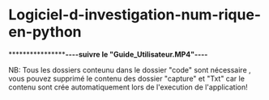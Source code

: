 # Logiciel-d-investigation-num-rique-en-python
****************************----suivre le "Guide_Utilisateur.MP4"----************

NB: Tous les dossiers conteunu dans le dossier "code" sont nécessaire , vous pouvez supprimé le contenu des dossier "capture" et 
"Txt" car le contenu sont crée automatiquement lors de l'execution de l'application!
